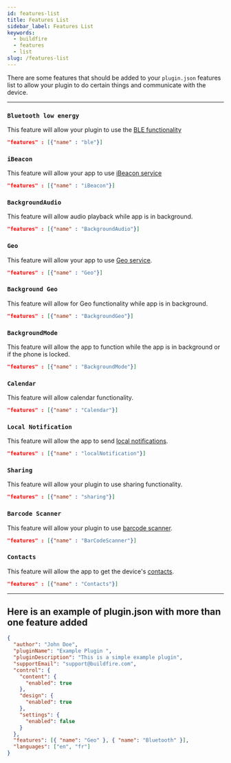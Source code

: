 ```yaml
---
id: features-list
title: Features List
sidebar_label: Features List
keywords:
  - buildfire
  - features
  - list
slug: /features-list
---
```


There are some features that should be added to your `plugin.json` features list to allow your plugin to do certain things and communicate with the device.

---

### `Bluetooth low energy`

This feature will allow your plugin to use the [BLE functionality](/docs/low-energy-bluetooth)

```json
"features" : [{"name" : "ble"}]
```

### `iBeacon `

This feature will allow your app to use [iBeacon service](/docs/ibeacon-bluetooth)

```json
"features" : [{"name" : "iBeacon"}]
```

### `BackgroundAudio`

This feature will allow audio playback while app is in background.

```json
"features" : [{"name" : "BackgroundAudio"}]
```

### `Geo`

This feature will allow your app to use [Geo service](/docs/geo-location-gps-feature).

```json
"features" : [{"name" : "Geo"}]
```

### `Background Geo`

This feature will allow for Geo functionality while app is in background.

```json
"features" : [{"name" : "BackgroundGeo"}]
```

### `BackgroundMode`

This feature will allow the app to function while the app is in background or if the phone is locked.

```json
"features" : [{"name" : "BackgroundMode"}]
```

### `Calendar`

This feature will allow calendar functionality.

```json
"features" : [{"name" : "Calendar"}]
```

### `Local Notification`

This feature will allow the app to send [local notifications](/docs/local-notifications).

```json
"features" : [{"name" : "localNotification"}]
```

### `Sharing`

This feature will allow your plugin to use sharing functionality.

```json
"features" : [{"name" : "sharing"}]
```

### `Barcode Scanner`

This feature will allow your plugin to use [barcode scanner](/docs/barcode-scanning/).

```json
"features" : [{"name" : "BarCodeScanner"}]
```

### `Contacts`

This feature will allow the app to get the device's [contacts](/docs/contacts).

```json
"features" : [{"name" : "Contacts"}]
```

---

## Here is an example of plugin.json with more than one feature added

```json
{
  "author": "John Doe",
  "pluginName": "Example Plugin ",
  "pluginDescription": "This is a simple example plugin",
  "supportEmail": "support@buildfire.com",
  "control": {
    "content": {
      "enabled": true
    },
    "design": {
      "enabled": true
    },
    "settings": {
      "enabled": false
    }
  },
  "features": [{ "name": "Geo" }, { "name": "Bluetooth" }],
  "languages": ["en", "fr"]
}
```
